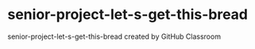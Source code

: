 # senior-project-let-s-get-this-bread
senior-project-let-s-get-this-bread created by GitHub Classroom
